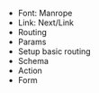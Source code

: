 - Font: Manrope
- Link: Next/Link
- Routing
- Params
- Setup basic routing
- Schema
- Action
- Form

